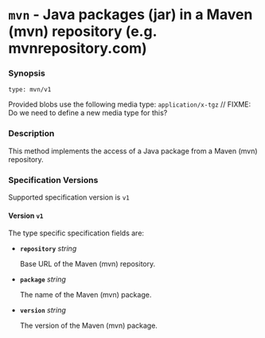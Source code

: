 # `mvn` - Java packages (jar) in a Maven (mvn) repository (e.g. mvnrepository.com)

### Synopsis
```
type: mvn/v1
```

Provided blobs use the following media type: `application/x-tgz` // FIXME: Do we need to define a new media type for this?

### Description

This method implements the access of a Java package from a Maven (mvn) repository.

### Specification Versions

Supported specification version is `v1`

#### Version `v1`

The type specific specification fields are:

- **`repository`** *string*

  Base URL of the Maven (mvn) repository.

- **`package`** *string*

  The name of the Maven (mvn) package.

- **`version`** *string*

  The version of the Maven (mvn) package.
